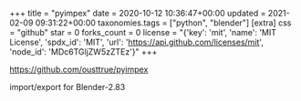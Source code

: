 +++
title = "pyimpex"
date = 2020-10-12 10:36:47+00:00
updated = 2021-02-09 09:31:22+00:00
taxonomies.tags = ["python", "blender"]
[extra]
css = "github"
star = 0
forks_count = 0
license = "{'key': 'mit', 'name': 'MIT License', 'spdx_id': 'MIT', 'url': 'https://api.github.com/licenses/mit', 'node_id': 'MDc6TGljZW5zZTEz'}"
+++

<https://github.com/ousttrue/pyimpex>

import/export for Blender-2.83
